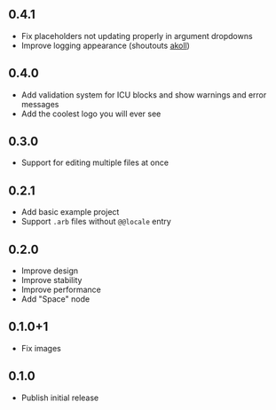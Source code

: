 ## 0.4.1

* Fix placeholders not updating properly in argument dropdowns
* Improve logging appearance (shoutouts [akoll](https://github.com/AKoll))

## 0.4.0

* Add validation system for ICU blocks and show warnings and error messages
* Add the coolest logo you will ever see

## 0.3.0

* Support for editing multiple files at once

## 0.2.1

* Add basic example project
* Support `.arb` files without `@@locale` entry 

## 0.2.0

* Improve design
* Improve stability
* Improve performance
* Add "Space" node

## 0.1.0+1

* Fix images

## 0.1.0

* Publish initial release
